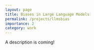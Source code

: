 ```yaml
---
layout: page
title: Biases in Large Language Models
permalink: /projects/llmsbias
importance: 2
category: work
---
```


A description is coming!